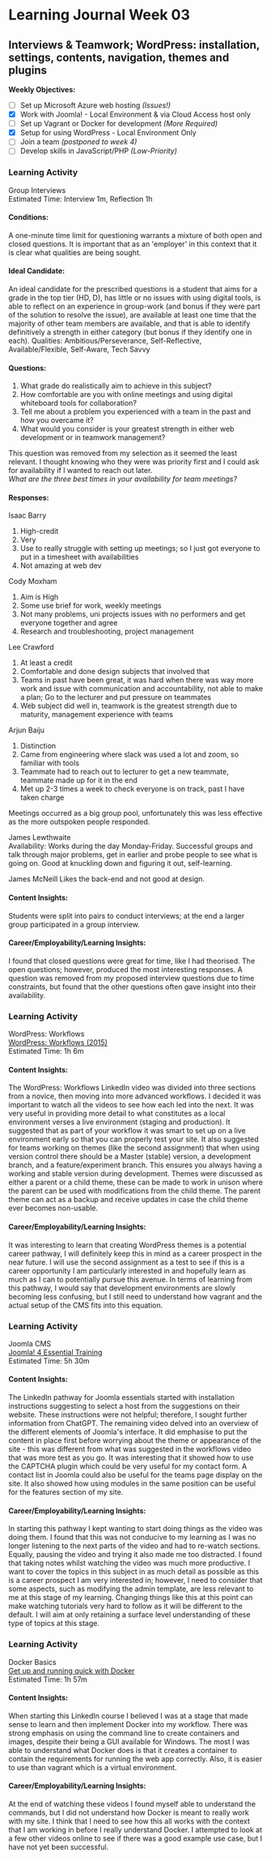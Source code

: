 # Learning Journal Week 03

## Interviews & Teamwork; WordPress: installation, settings, contents, navigation, themes and plugins

**Weekly Objectives:**

- [ ] Set up Microsoft Azure web hosting _(Issues!)_
- [x] Work with Joomla! - Local Environment & via Cloud Access host only
- [ ] Set up Vagrant or Docker for development _(More Required)_
- [x] Setup for using WordPress - Local Environment Only
- [ ] Join a team _(postponed to week 4)_
- [ ] Develop skills in JavaScript/PHP _(Low-Priority)_

### Learning Activity

Group Interviews <br>
Estimated Time: Interview 1m, Reflection 1h

#### Conditions:

A one-minute time limit for questioning warrants a mixture of both open and closed questions.
It is important that as an 'employer' in this context that it is clear what qualities are being sought.

#### Ideal Candidate:

An ideal candidate for the prescribed questions is a student that aims for a grade in the top tier (HD, D), has little
or no issues with using digital tools, is able to reflect on an experience in group-work (and bonus if they were
part of the solution to resolve the issue), are available at least one time that the majority of other team members are
available, and that is able to identify definitively a strength in either category (but bonus if they identify one in
each). Qualities: Ambitious/Perseverance, Self-Reflective, Available/Flexible, Self-Aware, Tech Savvy

#### Questions:

1. What grade do realistically aim to achieve in this subject?
2. How comfortable are you with online meetings and using digital whiteboard tools for collaboration?
3. Tell me about a problem you experienced with a team in the past and how you overcame it?
4. What would you consider is your greatest strength in either web development or in teamwork management?

This question was removed from my selection as it seemed the least relevant. I thought knowing who they were was
priority first and I could ask for availability if I wanted to reach out later. <br>_What are the three best times in
your availability for team meetings?_

#### Responses:

Isaac Barry

1. High-credit
2. Very
3. Use to really struggle with setting up meetings; so I just got everyone to put in a timesheet with availabilities
4. Not amazing at web dev

Cody Moxham <br>

1. Aim is High
2. Some use brief for work, weekly meetings
3. Not many problems, uni projects issues with no performers and get everyone together and agree
4. Research and troubleshooting, project management

Lee Crawford

1. At least a credit
2. Comfortable and done design subjects that involved that
3. Teams in past have been great, it was hard when there was way more work and issue with communication and
   accountability,
   not able to make a plan; Go to the lecturer and put pressure on teammates
4. Web subject did well in, teamwork is the greatest strength due to maturity, management experience with teams

Arjun Baiju

1. Distinction
2. Came from engineering where slack was used a lot and zoom, so familiar with tools
3. Teammate had to reach out to lecturer to get a new teammate, teammate made up for it in the end
4. Met up 2-3 times a week to check everyone is on track, past I have taken charge

Meetings occurred as a big group pool, unfortunately this was less effective as the more outspoken people responded.

James Lewthwaite <br>
Availability: Works during the day Monday-Friday.
Successful groups and talk through major problems, get in earlier and probe people to see what is going on.
Good at knuckling down and figuring it out, self-learning.

James McNeill
Likes the back-end and not good at design.

#### Content Insights:

Students were split into pairs to conduct interviews; at the end a larger group participated in a group interview.

#### Career/Employability/Learning Insights:

I found that closed questions were great for time, like I had theorised. The open questions; however, produced the most
interesting responses. A question was removed from my proposed interview questions due to time constraints, but found
that the other questions often gave insight into their availability.

### Learning Activity

WordPress: Workflows <br>
[WordPress: Workflows (2015)](https://www.linkedin.com/learning/wordpress-workflows-2015/welcome?autoplay=true&u=2223545) <br>
Estimated Time: 1h 6m

#### Content Insights:

The WordPress: Workflows LinkedIn video was divided into three sections from a novice, then moving into more
advanced workflows. I decided it was important to watch all the videos to see how each led into the next. It was very
useful in providing more detail to what constitutes as a local environment verses a live environment (staging and
production).
It suggested that as part of your workflow it was smart to set up on a live environment early so that you can properly
test your site. It also suggested for teams working on themes (like the second assignment) that when using version
control there should be a Master (stable) version, a development branch, and a feature/experiment branch. This ensures
you always having a working and stable version during development. Themes were discussed as either a parent or a child
theme, these can be made to work in unison where the parent can be used with modifications from the child theme. The
parent theme can act as a backup and receive updates in case the child theme ever becomes non-usable.

#### Career/Employability/Learning Insights:

It was interesting to learn that creating WordPress themes is a potential career pathway, I will definitely keep this in
mind as a career prospect in the near future. I will use the second assignment as a test to see if this is a career
opportunity I am particularly interested in and hopefully learn as much as I can to potentially pursue this avenue.
In terms of learning from this pathway, I would say that development environments are slowly becoming less confusing,
but I still need to understand how vagrant and the actual setup of the CMS fits into this equation.

### Learning Activity

Joomla CMS <br>
[Joomla! 4 Essential Training](https://www.linkedin.com/learning/joomla-4-essential-training/the-flexible-platform-for-website-creators?autoplay=true&u=2223545) <br>
Estimated Time: 5h 30m

#### Content Insights:

The LinkedIn pathway for Joomla essentials started with installation instructions suggesting to select a host from the
suggestions on their website. These instructions were not helpful; therefore, I sought further information from ChatGPT.
The remaining video delved into an overview of the different elements of Joomla's interface. It did emphasise to put the
content in place first before worrying about the theme or appearance of the site - this was different from what was
suggested in the workflows video that was more test as you go. It was interesting that it showed how to use the CAPTCHA
plugin which could be very useful for my contact form. A contact list in Joomla could also be useful for the teams page
display on the site. It also showed how using modules in the same position can be useful for the features section of my
site.

#### Career/Employability/Learning Insights:

In starting this pathway I kept wanting to start doing things as the video was doing them. I found that this was not
conducive to my learning as I was no longer listening to the next parts of the video and had to re-watch sections.
Equally, pausing the video and trying it also made me too distracted. I found
that taking notes whilst watching the video was much more productive. I want to cover the topics in this subject in as
much detail as possible as this is a career prospect I am very interested in; however, I need to consider that some
aspects, such as modifying the admin template, are less relevant to me at this stage of my learning. Changing things
like this at this point can make watching tutorials very hard to follow as it will be different to the default. I will
aim at only retaining a surface level understanding of these type of topics at this stage.

### Learning Activity

Docker Basics <br>
[Get up and running quick with Docker](https://www.linkedin.com/learning/learning-docker-17236240/help-i-can-t-seem-to-create-more-containers?autoSkip=true&autoplay=true&resume=false&u=2223545) <br>
Estimated Time: 1h 57m

#### Content Insights:

When starting this LinkedIn course I believed I was at a stage that made sense to learn and then implement Docker into
my workflow. There was strong emphasis on using the command line to create containers and images, despite their being a
GUI available for Windows. The most I was able to understand what Docker does is that it creates a container to contain
the requirements for running the web app correctly. Also, it is easier to use than vagrant which is a virtual
environment.

#### Career/Employability/Learning Insights:

At the end of watching these videos I found myself able to understand the commands, but I did not understand how Docker
is meant to really work with my site. I think that I need to see how this all works with the context that I am working
in before I really understand Docker. I attempted to look at a few other videos online to see if there was a good
example use case, but I have not yet been successful. 



